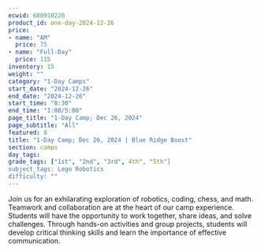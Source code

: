 ```yaml
---
ecwid: 680910220
product_id: one-day-2024-12-26
price:
- name: "AM"
  price: 75
- name: "Full-Day"
  price: 115
inventory: 15
weight: ""
category: "1-Day Camps"
start_date: "2024-12-26"
end_date: "2024-12-26"
start_time: "8:30"
end_time: "1:00/5:00"
page_title: "1-Day Camp; Dec 26, 2024"
page_subtitle: "All"
featured: 8
title: "1-Day Camp; Dec 26, 2024 | Blue Ridge Boost"
section: camps
day_tags: 
grade_tags: ["1st", "2nd", "3rd", 4th", "5th"]
subject_tags: Lego Robotics
difficulty: ""
---
```

Join us for an exhilarating exploration of robotics, coding, chess, and math. Teamwork and collaboration are at the heart of our camp experience. Students will have the opportunity to work together, share ideas, and solve challenges. Through hands-on activities and group projects, students will develop critical thinking skills and learn the importance of effective communication.
